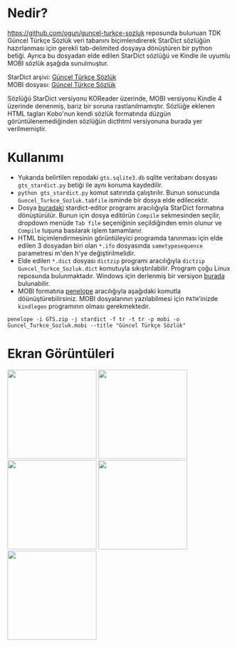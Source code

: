 # Nedir?
https://github.com/ogun/guncel-turkce-sozluk reposunda bulunuan TDK Güncel Türkçe Sözlük veri tabanını biçimlendirerek StarDict sözlüğün hazırlanması için gerekli tab-delimited dosyaya dönüştüren bir python betiği. Ayrıca bu dosyadan elde edilen StarDict sözlüğü ve Kindle ile uyumlu MOBI sözlük aşağıda sunulmuştur.

StarDict arşivi: [Güncel Türkçe Sözlük](dicts/GTS.zip)  
MOBI dosyası: [Güncel Türkçe Sözlük](dicts/Guncel_Turkce_Sozluk.mobi)

Sözlüğü StarDict versiyonu KOReader üzerinde, MOBI versiyonu Kindle 4 üzerinde denenmiş, bariz bir soruna rastlanılmamıştır. Sözlüğe eklenen HTML tagları Kobo'nun kendi sözlük formatında düzgün görüntülenemediğinden sözlüğün dicthtml versiyonuna burada yer verilmemiştir.

# Kullanımı

- Yukarıda belirtilen repodaki `gts.sqlite3.db` sqlite veritabanı dosyası `gts_stardict.py` betiği ile aynı konuma kaydedilir.
- `python gts_stardict.py` komut satırında çalıştırılır. Bunun sonucunda `Guncel_Turkce_Sozluk.tabfile` isminde bir dosya elde edilecektir.
- Dosya [buradaki](https://code.google.com/archive/p/stardict-3/downloads) stardict-editor programı aracılığıyla StarDict formatına dönüştürülür. Bunun için dosya editörün `Compile` sekmesinden seçilir, dropdown menüde `Tab file` seçeniğinin seçildiğinden emin olunur ve `Compile` tuşuna basılarak işlem tamamlanır.
- HTML biçimlendirmesinin görüntüleyici programda tanınması için elde edilen 3 dosyadan biri olan `*.ifo` dosyasında `sametypesequence` parametresi m'den h'ye değiştirilmelidir.
- Elde edilen `*.dict` dosyası `dictzip` programı aracılığıyla `dictzip Guncel_Turkce_Sozluk.dict` komutuyla sıkıştırılabilir. Program çoğu Linux reposunda bulunmaktadır. Windows için derlenmiş bir versiyon [burada](https://github.com/Tvangeste/dictzip-win32) bulunabilir.
- MOBI formatına [penelope](https://github.com/pettarin/penelope) aracılığıyla aşağıdaki komutla döünüştürebilirsiniz. MOBI dosyalarının yazılabilmesi için `PATH`'inizde `kindlegen` programının olması gerekmektedir.

```
penelope -i GTS.zip -j stardict -f tr -t tr -p mobi -o Guncel_Turkce_Sozluk.mobi --title "Güncel Türkçe Sözlük"
```

# Ekran Görüntüleri
<img src="https://github.com/anezih/gts_stardict_mobi/raw/main/img/Reader_2022-01-11_203535.png" width="200px">
<img src="https://github.com/anezih/gts_stardict_mobi/raw/main/img/Reader_2022-01-12_010753.png" width="200px">
<img src="https://github.com/anezih/gts_stardict_mobi/raw/main/img/screen_shot-25906.gif" width="200px">
<img src="https://github.com/anezih/gts_stardict_mobi/raw/main/img/screen_shot-25907.gif" width="200px">
<img src="https://github.com/anezih/gts_stardict_mobi/raw/main/img/screen_shot-25904.gif" width="200px">
